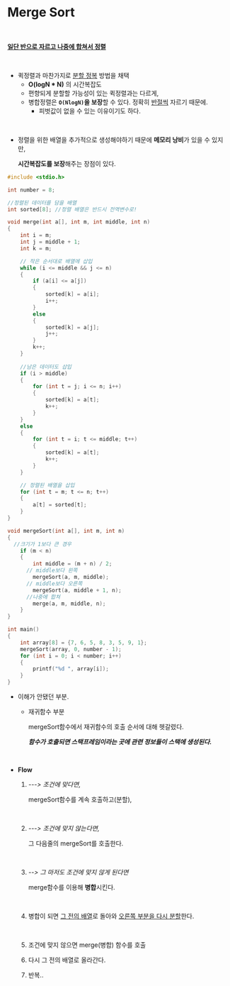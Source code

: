 # Merge Sort

</br> 

**<u>일단 반으로 자르고 나중에 합쳐서 정렬</u>**

</br> 

- 퀵정렬과 마찬가지로 <u>분할 정복</u> 방법을 채택
  - **O(logN * N)** 의 시간복잡도
  - 편향되게 분할할 가능성이 있는 퀵정렬과는 다르게,
  - 병합정렬은 **`O(NlogN)`을 보장**할 수 있다. 정확히 <u>반절씩</u> 자르기 때문에.
    - 피벗값이 없을 수 있는 이유이기도 하다. 

</br> 

- 정렬을 위한 배열을 추가적으로 생성해야하기 때문에 **메모리 낭비**가 있을 수 있지만, 

  **시간복잡도를 보장**해주는 장점이 있다.

```c++
#include <stdio.h>

int number = 8;

//정렬된 데이터를 담을 배열
int sorted[8]; //정렬 배열은 반드시 전역변수로!

void merge(int a[], int m, int middle, int n)
{
    int i = m;
    int j = middle + 1;
    int k = m;

    // 작은 순서대로 배열에 삽입
    while (i <= middle && j <= n)
    {
        if (a[i] <= a[j])
        {
            sorted[k] = a[i];
            i++;
        }
        else
        {
            sorted[k] = a[j];
            j++;
        }
        k++;
    }
  
    //남은 데이터도 삽입
    if (i > middle)
    {
        for (int t = j; i <= n; i++)
        {
            sorted[k] = a[t];
            k++;
        }
    }
    else
    {
        for (int t = i; t <= middle; t++)
        {
            sorted[k] = a[t];
            k++;
        }
    }

    // 정렬된 배열을 삽입
    for (int t = m; t <= n; t++)
    {
        a[t] = sorted[t];
    }
}

void mergeSort(int a[], int m, int n)
{
  //크기가 1보다 큰 경우
    if (m < n)
    {
        int middle = (m + n) / 2;
      // middle보다 왼쪽
        mergeSort(a, m, middle);
      // middle보다 오른쪽
        mergeSort(a, middle + 1, n);
      //나중에 합쳐
        merge(a, m, middle, n);
    }
}

int main()
{
    int array[8] = {7, 6, 5, 8, 3, 5, 9, 1};
    mergeSort(array, 0, number - 1);
    for (int i = 0; i < number; i++)
    {
        printf("%d ", array[i]);
    }
}
```

- 이해가 안됐던 부분.

  - 재귀함수 부분

    mergeSort함수에서 재귀함수의 호출 순서에 대해 헷갈렸다.

    ***함수가 호출되면 스택프레임이라는 곳에 관련 정보들이 스택에 생성된다.***
    
    </br> 

- **Flow**

  1. *---> 조건에 맞다면,*

     mergeSort함수를 계속 호출하고(분할), 

     </br> 

  2. *---> 조건에 맞지 않는다면,*

     그 다음줄의 mergeSort를 호출한다.

     </br> 

  3. *--> 그 마저도 조건에 맞지 않게 된다면*

      merge함수를 이용해 **병합**시킨다.

     </br> 

  4. 병합이 되면 <u>그 전의 배열</u>로 돌아와 <u>오른쪽 부분을 다시 분할</u>한다.

     </br> 

  5. 조건에 맞지 않으면 merge(병합) 함수를 호출
  6. 다시 그 전의 배열로 올라간다.
  7. 반복..

  

  